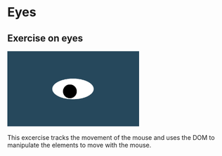 # Eyes
## Exercise on eyes
<img src= "oneeye.png" width='300'/>

This excercise tracks the movement of the mouse and uses the DOM to manipulate the elements to move with the mouse. 
